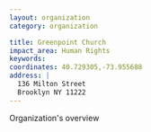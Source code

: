 ```yaml
---
layout: organization
category: organization

title: Greenpoint Church
impact_area: Human Rights
keywords: 
coordinates: 40.729305,-73.955688
address: |
  136 Milton Street
  Brooklyn NY 11222
---
```

Organization's overview
